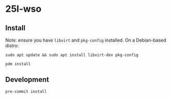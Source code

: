 # 25l-wso

## Install

Note: ensure you have `libvirt` and `pkg-config` installed. On a Debian-based distro:

```shell
sudo apt update && sudo apt install libvirt-dev pkg-config
```

```shell
pdm install
```

## Development

```shell
pre-commit install
```
